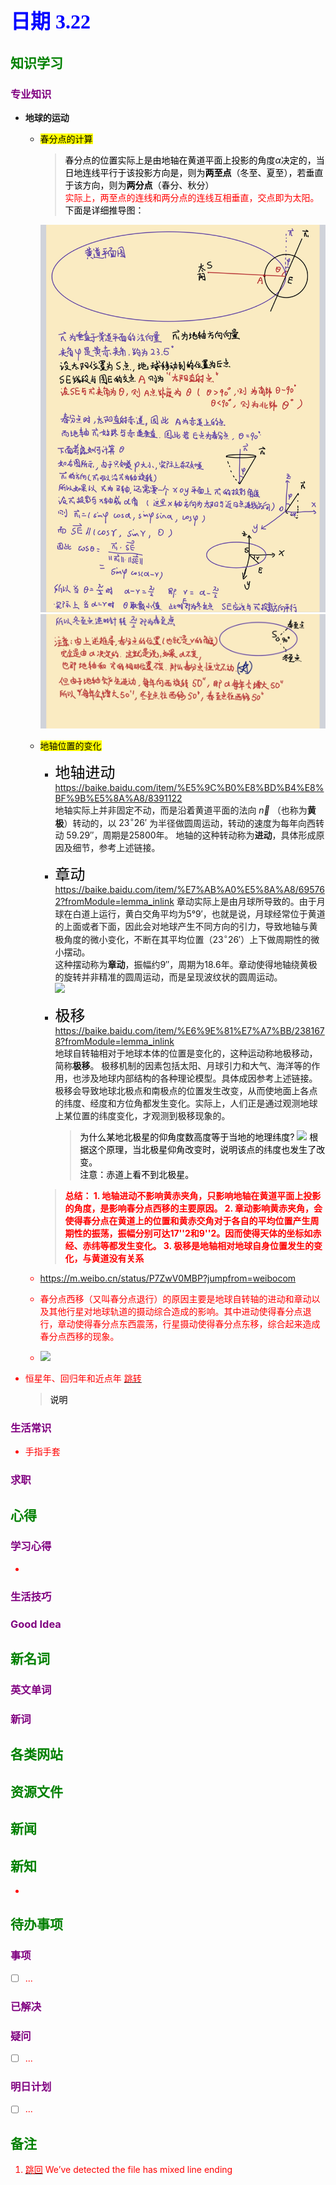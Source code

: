 ## <font color = blue face=楷体 size=6>日期 3.22</font>

## <font color = green>知识学习 </font>
### <font color = purple>专业知识 </font>
+ **地球的运动**
	 + <mark> 春分点的计算</mark>
		 ><font color =o>春分点的位置实际上是由地轴在黄道平面上投影的角度$\alpha$决定的，当日地连线平行于该投影方向是，则为**两至点**（冬至、夏至），若垂直于该方向，则为**两分点**（春分、秋分）</font><br/> <font color = red>实际上，两至点的连线和两分点的连线互相垂直，交点即为太阳。</font>
		 <font color =o> 下面是详细推导图：</font>
	
		<img src ="../picture/3.22/IMG_20250322_122822.jpg" width =550>
		<img src =../picture/3.22/IMG_20250322_124318.jpg width =550>
	
	 + <mark>地轴位置的变化</mark>
	 
		 + <font color = o face = 楷体 size =5>地轴进动</font>
			 https://baike.baidu.com/item/%E5%9C%B0%E8%BD%B4%E8%BF%9B%E5%8A%A8/8391122  
			 地轴实际上并非固定不动，而是沿着黄道平面的法向 $\vec{n}$ （也称为**黄极**）转动的，以 $23^{\circ}26'$ 为半径做圆周运动，转动的速度为每年向西转动 $59.29''$，周期是25800年。
			 地轴的这种转动称为**进动**，具体形成原因及细节，参考上述链接。
			 
		 + <font color = o face = 楷体 size =5>章动</font>  
			 https://baike.baidu.com/item/%E7%AB%A0%E5%8A%A8/695762?fromModule=lemma_inlink 
			 章动实际上是由月球所导致的。由于月球在白道上运行，黄白交角平均为5°9′，也就是说，月球经常位于黄道的上面或者下面，因此会对地球产生不同方向的引力，导致地轴与黄极角度的微小变化，不断在其平均位置（$23^{\circ}26'$）上下做周期性的微小摆动。  
			 这种摆动称为**章动**，振幅约9″，周期为18.6年。章动使得地轴绕黄极的旋转并非精准的圆周运动，而是呈现波纹状的圆周运动。  
			 <img src ="https://bkimg.cdn.bcebos.com/pic/d50735fae6cd7b89bbf0bb2b042442a7d8330efd?x-bce-process=image/format,f_auto/resize,m_lfit,limit_1,h_407">
			 
		 + <font color = o face = 楷体 size =5>极移</font>  
		  https://baike.baidu.com/item/%E6%9E%81%E7%A7%BB/2381678?fromModule=lemma_inlink  
		  地球自转轴相对于地球本体的位置是变化的，这种运动称地极移动，简称**极移**。
		  极移机制的因素包括太阳、月球引力和大气、海洋等的作用，也涉及地球内部结构的各种理论模型。具体成因参考上述链接。
		  极移会导致地球北极点和南极点的位置发生改变，从而使地面上各点的纬度、经度和方位角都发生变化。实际上，人们正是通过观测地球上某位置的纬度变化，才观测到极移现象的。
			><font color =o>为什么某地北极星的仰角度数高度等于当地的地理纬度? 
				 <img src="https://tiku-data.cdn.bcebos.com/originalpic/2dd2db0f6f37f3d29eeb27559ac1f7ac.jpg?auth_key=2366741361-0-0-0a808b16a3417ab15fde145812e1ab6e"> 
				 根据这个原理，当北极星仰角改变时，说明该点的纬度也发生了改变。  
				 注意：赤道上看不到北极星。</font>
				 
		><font color =red>**总结：
			1. 地轴进动不影响黄赤夹角，只影响地轴在黄道平面上投影的角度，是影响春分点西移的主要原因。
			2. 章动影响黄赤夹角，会使得春分点在黄道上的位置和黄赤交角对于各自的平均位置产生周期性的振荡，振幅分别可达17''2和9''2。因而使得天体的坐标如赤经、赤纬等都发生变化。
			3. 极移是地轴相对地球自身位置发生的变化，与黄道没有关系**
			

	 + https://m.weibo.cn/status/P7ZwV0MBP?jumpfrom=weibocom
	 
	 + 春分点西移（又叫春分点退行）的原因主要是地球自转轴的进动和章动以及其他行星对地球轨道的摄动综合造成的影响。其中进动使得春分点退行，章动使得春分点东西震荡，行星摄动使得春分点东移，综合起来造成春分点西移的现象。
	 + <img src="https://iknow-pic.cdn.bcebos.com/2f738bd4b31c87010905dadc297f9e2f0708ff5d?x-bce-process=image%2Fresize%2Cm_lfit%2Cw_600%2Ch_800%2Climit_1%2Fquality%2Cq_85%2Fformat%2Cf_auto">


+ 恒星年、回归年和近点年
	<a id = "01-1">  [<font color = red>跳转</font>](#01-2)
   > <font color = o> 说明 </font>
### <font color = purple>生活常识 </font>
+ 手指手套
### <font color = purple>求职 </font>



## <font color = green>心得 </font>
### <font color = purple>学习心得 </font>
+ 
### <font color = purple>生活技巧 </font>

### <font color = purple>Good Idea </font>



## <font color = green>新名词 </font>
### <font color = purple>英文单词 </font>
### <font color = purple>新词 </font>



## <font color = green>各类网站 </font>


## <font color = green>资源文件 </font>


## <font color = green>新闻 </font>


## <font color = green>新知 </font>
+ 

## <font color = green>待办事项 </font>
### <font color = purple>事项 </font>
- [ ] ...
### <font color = purple>已解决 </font>
### <font color = purple>疑问 </font>
- [ ] ...
### <font color = purple>明日计划 </font>
- [ ] ...


## <font color = green>备注 </font>
  1. <a id ="01-2">[<font color = red>跳回</font>](#01-1)
We’ve detected the file has mixed line ending
<!--stackedit_data:
eyJoaXN0b3J5IjpbLTk4OTU5NDE3Niw0NjE3MjUyMzUsLTE1ND
IxNjQ1ODQsMTA2OTY2Mjk3NSwxNjkyNzE0NjE3LC0zMzA2Nzk3
OTIsODU5OTMyMTU0LC0xOTYwNTEzMjI0LDc1NDg2Njc3MywtMT
k2MDUxMzIyNCwtNjk4MTc1NTIxLDEyMTY1NzYzMzEsLTkzNjI1
MTM1MCwtMTMxNDc4Nzg2NCwtMTA2NDQzODA1OCw3MTExMjQxND
csMTQ4NTE0NzA2Nyw4MDA4NjE4NTIsNDk4Mjg2NDM5XX0=
-->
